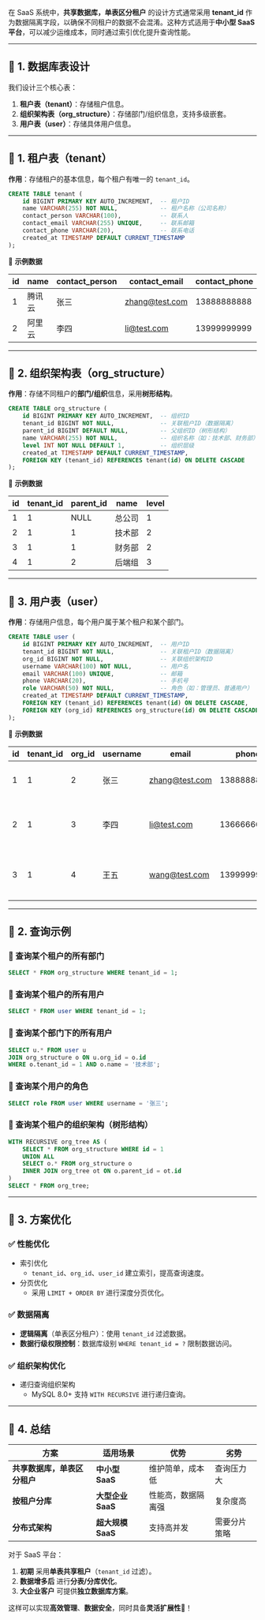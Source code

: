 在 SaaS 系统中，**共享数据库，单表区分租户** 的设计方式通常采用 **tenant_id** 作为数据隔离字段，以确保不同租户的数据不会混淆。这种方式适用于**中小型 SaaS 平台**，可以减少运维成本，同时通过索引优化提升查询性能。

------

## **📌 1. 数据库表设计**

我们设计三个核心表：

1. **租户表（tenant）**：存储租户信息。
2. **组织架构表（org_structure）**：存储部门/组织信息，支持多级嵌套。
3. **用户表（user）**：存储具体用户信息。

------

## **📝 1. 租户表（tenant）**

**作用**：存储租户的基本信息，每个租户有唯一的 `tenant_id`。

```sql
CREATE TABLE tenant (
    id BIGINT PRIMARY KEY AUTO_INCREMENT,  -- 租户ID
    name VARCHAR(255) NOT NULL,            -- 租户名称（公司名称）
    contact_person VARCHAR(100),           -- 联系人
    contact_email VARCHAR(255) UNIQUE,     -- 联系邮箱
    contact_phone VARCHAR(20),             -- 联系电话
    created_at TIMESTAMP DEFAULT CURRENT_TIMESTAMP
);
```

📌 **示例数据**

| id   | name   | contact_person | contact_email                           | contact_phone |
| ---- | ------ | -------------- | --------------------------------------- | ------------- |
| 1    | 腾讯云 | 张三           | [zhang@test.com](mailto:zhang@test.com) | 13888888888   |
| 2    | 阿里云 | 李四           | [li@test.com](mailto:li@test.com)       | 13999999999   |

------

## **📝 2. 组织架构表（org_structure）**

**作用**：存储不同租户的**部门/组织**信息，采用**树形结构**。

```sql
CREATE TABLE org_structure (
    id BIGINT PRIMARY KEY AUTO_INCREMENT,  -- 组织ID
    tenant_id BIGINT NOT NULL,             -- 关联租户ID（数据隔离）
    parent_id BIGINT DEFAULT NULL,         -- 父组织ID（树形结构）
    name VARCHAR(255) NOT NULL,            -- 组织名称（如：技术部、财务部）
    level INT NOT NULL DEFAULT 1,          -- 组织层级
    created_at TIMESTAMP DEFAULT CURRENT_TIMESTAMP,
    FOREIGN KEY (tenant_id) REFERENCES tenant(id) ON DELETE CASCADE
);
```

📌 **示例数据**

| id   | tenant_id | parent_id | name   | level |
| ---- | --------- | --------- | ------ | ----- |
| 1    | 1         | NULL      | 总公司 | 1     |
| 2    | 1         | 1         | 技术部 | 2     |
| 3    | 1         | 1         | 财务部 | 2     |
| 4    | 1         | 2         | 后端组 | 3     |

------

## **📝 3. 用户表（user）**

**作用**：存储用户信息，每个用户属于某个租户和某个部门。

```sql
CREATE TABLE user (
    id BIGINT PRIMARY KEY AUTO_INCREMENT,  -- 用户ID
    tenant_id BIGINT NOT NULL,             -- 关联租户ID（数据隔离）
    org_id BIGINT NOT NULL,                -- 关联组织架构ID
    username VARCHAR(100) NOT NULL,        -- 用户名
    email VARCHAR(100) UNIQUE,             -- 邮箱
    phone VARCHAR(20),                     -- 手机号
    role VARCHAR(50) NOT NULL,             -- 角色（如：管理员、普通用户）
    created_at TIMESTAMP DEFAULT CURRENT_TIMESTAMP,
    FOREIGN KEY (tenant_id) REFERENCES tenant(id) ON DELETE CASCADE,
    FOREIGN KEY (org_id) REFERENCES org_structure(id) ON DELETE CASCADE
);
```

📌 **示例数据**

| id   | tenant_id | org_id | username | email                                   | phone       | role     |
| ---- | --------- | ------ | -------- | --------------------------------------- | ----------- | -------- |
| 1    | 1         | 2      | 张三     | [zhang@test.com](mailto:zhang@test.com) | 13888888888 | 管理员   |
| 2    | 1         | 3      | 李四     | [li@test.com](mailto:li@test.com)       | 13666666666 | 普通用户 |
| 3    | 1         | 4      | 王五     | [wang@test.com](mailto:wang@test.com)   | 13999999999 | 普通用户 |

------

## **📌 2. 查询示例**

### **🔎 查询某个租户的所有部门**

```sql
SELECT * FROM org_structure WHERE tenant_id = 1;
```

### **🔎 查询某个租户的所有用户**

```sql
SELECT * FROM user WHERE tenant_id = 1;
```

### **🔎 查询某个部门下的所有用户**

```sql
SELECT u.* FROM user u
JOIN org_structure o ON u.org_id = o.id
WHERE o.tenant_id = 1 AND o.name = '技术部';
```

### **🔎 查询某个用户的角色**

```sql
SELECT role FROM user WHERE username = '张三';
```

### **🔎 查询某个租户的组织架构（树形结构）**

```sql
WITH RECURSIVE org_tree AS (
    SELECT * FROM org_structure WHERE id = 1
    UNION ALL
    SELECT o.* FROM org_structure o
    INNER JOIN org_tree ot ON o.parent_id = ot.id
)
SELECT * FROM org_tree;
```

------

## **📌 3. 方案优化**

### **✅ 性能优化**

- 索引优化
  - `tenant_id`、`org_id`、`user_id` 建立索引，提高查询速度。
- 分页优化
  - 采用 `LIMIT + ORDER BY` 进行深度分页优化。

### **✅ 数据隔离**

- **逻辑隔离**（单表区分租户）：使用 `tenant_id` 过滤数据。
- **数据行级权限控制**：数据库级别 `WHERE tenant_id = ?` 限制数据访问。

### **✅ 组织架构优化**

- 递归查询组织架构
  - MySQL 8.0+ 支持 `WITH RECURSIVE` 进行递归查询。

------

## **📌 4. 总结**

| 方案                         | 适用场景          | 优势               | 劣势         |
| ---------------------------- | ----------------- | ------------------ | ------------ |
| **共享数据库，单表区分租户** | **中小型 SaaS**   | 维护简单，成本低   | 查询压力大   |
| **按租户分库**               | **大型企业 SaaS** | 性能高，数据隔离强 | 复杂度高     |
| **分布式架构**               | **超大规模 SaaS** | 支持高并发         | 需要分片策略 |

对于 SaaS 平台：

1. **初期** 采用**单表共享租户**（`tenant_id` 过滤）。
2. **数据增多后** 进行**分表/分库优化**。
3. **大企业客户** 可提供**独立数据库方案**。

这样可以实现**高效管理**、**数据安全**，同时具备**灵活扩展性**🚀！